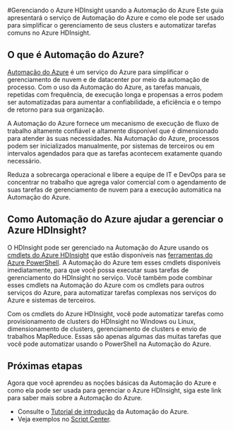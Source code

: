 <properties
	pageTitle="Gerenciar o Azure HDInsight usando a Automação do Azure"
	description="Saiba mais sobre como o serviço de Automação do Azure pode ser usado para gerenciar o Azure HDInsight."
	services="HDInsight, automation"
	documentationCenter=""
	authors="elcooper"
	manager="eamono"
	editor=""/>

<tags
	ms.service="HDInsight"
	ms.workload="identity"
	ms.tgt_pltfrm="na"
	ms.devlang="na"
	ms.topic="article"
	ms.date="08/25/2015"
	ms.author="elcooper"/>



#Gerenciando o Azure HDInsight usando a Automação do Azure
Este guia apresentará o serviço de Automação do Azure e como ele pode ser usado para simplificar o gerenciamento de seus clusters e automatizar tarefas comuns no Azure HDInsight.

## O que é Automação do Azure?
[Automação do Azure](http://azure.microsoft.com/services/automation/) é um serviço do Azure para simplificar o gerenciamento de nuvem e de datacenter por meio da automação de processo. Com o uso da Automação do Azure, as tarefas manuais, repetidas com frequência, de execução longa e propensas a erros podem ser automatizadas para aumentar a confiabilidade, a eficiência e o tempo de retorno para sua organização.

A Automação do Azure fornece um mecanismo de execução de fluxo de trabalho altamente confiável e altamente disponível que é dimensionado para atender às suas necessidades. Na Automação do Azure, processos podem ser inicializados manualmente, por sistemas de terceiros ou em intervalos agendados para que as tarefas acontecem exatamente quando necessário.

Reduza a sobrecarga operacional e libere a equipe de IT e DevOps para se concentrar no trabalho que agrega valor comercial com o agendamento de suas tarefas de gerenciamento de nuvem para a execução automática na Automação do Azure.


## Como Automação do Azure ajudar a gerenciar o Azure HDInsight?

O HDInsight pode ser gerenciado na Automação do Azure usando os [cmdlets do Azure HDInsight](https://msdn.microsoft.com/library/azure/dn479228.aspx) que estão disponíveis nas [ferramentas do Azure PowerShell](https://msdn.microsoft.com/library/azure/jj156055.aspx). A Automação do Azure tem esses cmdlets disponíveis imediatamente, para que você possa executar suas tarefas de gerenciamento do HDInsight no serviço. Você também pode combinar esses cmdlets na Automação do Azure com os cmdlets para outros serviços do Azure, para automatizar tarefas complexas nos serviços do Azure e sistemas de terceiros.

Com os cmdlets do Azure HDInsight, você pode automatizar tarefas como provisionamento de clusters do HDInsight no Windows ou Linux, dimensionamento de clusters, gerenciamento de clusters e envio de trabalhos MapReduce. Essas são apenas algumas das muitas tarefas que você pode automatizar usando o PowerShell na Automação do Azure.


## Próximas etapas
Agora que você aprendeu as noções básicas da Automação do Azure e como ela pode ser usada para gerenciar o Azure HDInsight, siga este link para saber mais sobre a Automação do Azure.

* Consulte o [Tutorial de introdução](../automation-create-runbook-from-samples.md) da Automação do Azure.
* Veja exemplos no [Script Center](http://aka.ms/scriptcentergallery).  

 

<!---HONumber=Sept15_HO2-->